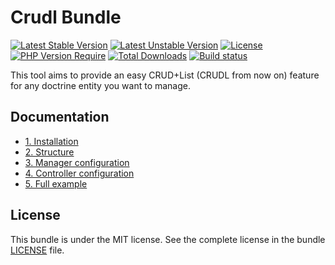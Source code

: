 # Crudl Bundle

[![Latest Stable Version](https://poser.pugx.org/softspring/crudl-controller/v/stable.svg)](https://packagist.org/packages/softspring/crudl-controller)
[![Latest Unstable Version](https://poser.pugx.org/softspring/crudl-controller/v/unstable.svg)](https://packagist.org/packages/softspring/crudl-controller)
[![License](https://poser.pugx.org/softspring/crudl-controller/license.svg)](https://packagist.org/packages/softspring/crudl-controller)
[![PHP Version Require](http://poser.pugx.org/softspring/crudl-controller/require/php)](https://packagist.org/packages/softspring/crudl-controller)
[![Total Downloads](https://poser.pugx.org/softspring/crudl-controller/downloads)](https://packagist.org/packages/softspring/crudl-controller)
[![Build status](https://github.com/softspring/crudl-controller/actions/workflows/php.yml/badge.svg?branch=5.0)](https://github.com/softspring/crudl-controller/actions/workflows/php.yml)

This tool aims to provide an easy CRUD+List (CRUDL from now on) feature for any doctrine entity you want to manage.

## Documentation

- [1. Installation](docs/1_installation.md)
- [2. Structure](docs/2_structure.md)
- [3. Manager configuration](docs/3_manager.md)
- [4. Controller configuration](docs/4_controller.md)
- [5. Full example](docs/5_full_example.md)

## License

This bundle is under the MIT license. See the complete license in the bundle [LICENSE](LICENSE) file.
